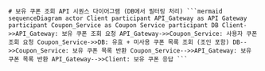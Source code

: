 <pre><code># 보유 쿠폰 조회 API 시퀀스 다이어그램 (DB에서 필터링 처리) ```mermaid sequenceDiagram actor Client participant API_Gateway as API Gateway participant Coupon_Service as Coupon Service participant DB Client->>API_Gateway: 보유 쿠폰 조회 요청 API_Gateway->>Coupon_Service: 사용자 쿠폰 조회 요청 Coupon_Service->>DB: 유효 + 미사용 쿠폰 목록 조회 (조인 포함) DB-->>Coupon_Service: 보유 쿠폰 목록 반환 Coupon_Service-->>API_Gateway: 보유 쿠폰 목록 반환 API_Gateway-->>Client: 보유 쿠폰 응답 ``` </code></pre>
